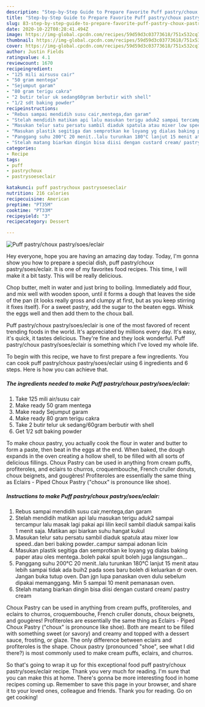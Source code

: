 ```yaml
---
description: "Step-by-Step Guide to Prepare Favorite Puff pastry/choux pastry/soes/eclair"
title: "Step-by-Step Guide to Prepare Favorite Puff pastry/choux pastry/soes/eclair"
slug: 83-step-by-step-guide-to-prepare-favorite-puff-pastry-choux-pastry-soes-eclair
date: 2020-10-22T08:28:41.494Z
image: https://img-global.cpcdn.com/recipes/59d59d3c03773618/751x532cq70/puff-pastrychoux-pastrysoeseclair-foto-resep-utama.jpg
thumbnail: https://img-global.cpcdn.com/recipes/59d59d3c03773618/751x532cq70/puff-pastrychoux-pastrysoeseclair-foto-resep-utama.jpg
cover: https://img-global.cpcdn.com/recipes/59d59d3c03773618/751x532cq70/puff-pastrychoux-pastrysoeseclair-foto-resep-utama.jpg
author: Justin Fields
ratingvalue: 4.1
reviewcount: 1670
recipeingredient:
- "125 mili airsusu cair"
- "50 gram mentega"
- "Sejumput garam"
- "80 gram terigu cakra"
- "2 butir telur uk sedang60gram berbutir with shell"
- "1/2 sdt baking powder"
recipeinstructions:
- "Rebus sampai mendidih susu cair,mentega,dan garam"
- "Stelah mendidih matikan api lalu masukan terigu aduk2 sampai tercampur lalu masak lagi pakai api lilin kecil sambil diaduk sampai kalis 1 menit saja. Matikan api biarkan suhu hangat kukul"
- "Masukan telur satu persatu sambil diaduk spatula atau mixer low speed..dan beri baking powder..campur sampai adonan licin"
- "Masukan plastik segitiga dan semprotkan ke loyang yg dialas baking paper atau oles mentega..boleh pakai spuit boleh juga langsungan..."
- "Panggang suhu 200°C 20 menit..lalu turunkan 180°C lanjut 15 menit atau lebih sampai tidak ada buih2 pada soes baru boleh di keluarkan dr oven. Jangan buka tutup oven. Dan jgn lupa panaskan oven dulu sebelum dipakai memanggang. Min 5 sampai 10 menit pemanasan oven."
- "Stelah matang biarkan dingin bisa diisi dengan custard cream/ pastry cream"
categories:
- Recipe
tags:
- puff
- pastrychoux
- pastrysoeseclair

katakunci: puff pastrychoux pastrysoeseclair 
nutrition: 216 calories
recipecuisine: American
preptime: "PT35M"
cooktime: "PT33M"
recipeyield: "3"
recipecategory: Dessert

---
```



![Puff pastry/choux pastry/soes/eclair](https://img-global.cpcdn.com/recipes/59d59d3c03773618/751x532cq70/puff-pastrychoux-pastrysoeseclair-foto-resep-utama.jpg)

Hey everyone, hope you are having an amazing day today. Today, I'm gonna show you how to prepare a special dish, puff pastry/choux pastry/soes/eclair. It is one of my favorites food recipes. This time, I will make it a bit tasty. This will be really delicious.

Chop butter, melt in water and just bring to boiling. Immediately add flour, and mix well with wooden spoon, until it forms a dough that leaves the side of the pan (it looks really gross and clumpy at first, but as you keep stirring it fixes itself). For a sweet pastry, add the sugar to the beaten eggs. Whisk the eggs well and then add them to the choux ball.

Puff pastry/choux pastry/soes/eclair is one of the most favored of recent trending foods in the world. It's appreciated by millions every day. It's easy, it's quick, it tastes delicious. They're fine and they look wonderful. Puff pastry/choux pastry/soes/eclair is something which I've loved my whole life.


To begin with this recipe, we have to first prepare a few ingredients. You can cook puff pastry/choux pastry/soes/eclair using 6 ingredients and 6 steps. Here is how you can achieve that.

<!--inarticleads1-->

##### The ingredients needed to make Puff pastry/choux pastry/soes/eclair:

1. Take 125 mili air/susu cair
1. Make ready 50 gram mentega
1. Make ready Sejumput garam
1. Make ready 80 gram terigu cakra
1. Take 2 butir telur uk sedang/60gram berbutir with shell
1. Get 1/2 sdt baking powder


To make choux pastry, you actually cook the flour in water and butter to form a paste, then beat in the eggs at the end. When baked, the dough expands in the oven creating a hollow shell, to be filled with all sorts of delicious fillings. Choux Pastry can be used in anything from cream puffs, profiteroles, and eclairs to churros, croquembouche, French cruller donuts, choux beignets, and gougères! Profiteroles are essentially the same thing as Eclairs - Piped Choux Pastry (&#34;choux&#34; is pronounce like shoe). 

<!--inarticleads2-->

##### Instructions to make Puff pastry/choux pastry/soes/eclair:

1. Rebus sampai mendidih susu cair,mentega,dan garam
1. Stelah mendidih matikan api lalu masukan terigu aduk2 sampai tercampur lalu masak lagi pakai api lilin kecil sambil diaduk sampai kalis 1 menit saja. Matikan api biarkan suhu hangat kukul
1. Masukan telur satu persatu sambil diaduk spatula atau mixer low speed..dan beri baking powder..campur sampai adonan licin
1. Masukan plastik segitiga dan semprotkan ke loyang yg dialas baking paper atau oles mentega..boleh pakai spuit boleh juga langsungan...
1. Panggang suhu 200°C 20 menit..lalu turunkan 180°C lanjut 15 menit atau lebih sampai tidak ada buih2 pada soes baru boleh di keluarkan dr oven. Jangan buka tutup oven. Dan jgn lupa panaskan oven dulu sebelum dipakai memanggang. Min 5 sampai 10 menit pemanasan oven.
1. Stelah matang biarkan dingin bisa diisi dengan custard cream/ pastry cream


Choux Pastry can be used in anything from cream puffs, profiteroles, and eclairs to churros, croquembouche, French cruller donuts, choux beignets, and gougères! Profiteroles are essentially the same thing as Eclairs - Piped Choux Pastry (&#34;choux&#34; is pronounce like shoe). Both are meant to be filled with something sweet (or savory) and creamy and topped with a dessert sauce, frosting, or glaze. The only difference between eclairs and profiteroles is the shape. Choux pastry (pronounced &#34;shoe&#34;, see what I did there?) is most commonly used to make cream puffs, eclairs, and churros. 

So that's going to wrap it up for this exceptional food puff pastry/choux pastry/soes/eclair recipe. Thank you very much for reading. I'm sure that you can make this at home. There's gonna be more interesting food in home recipes coming up. Remember to save this page in your browser, and share it to your loved ones, colleague and friends. Thank you for reading. Go on get cooking!
